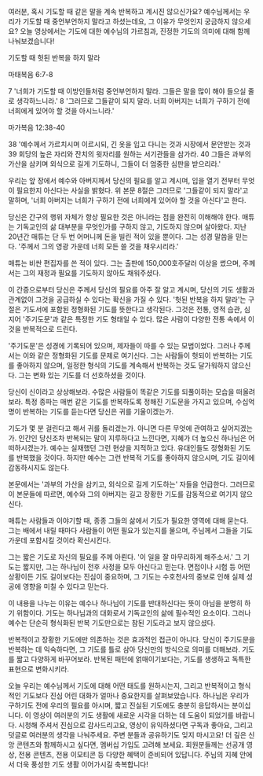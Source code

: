 여러분,
혹시 기도할 때 같은 말을 계속 반복하고 계시진 않으신가요?
예수님께서는 우리가 기도할 때 중언부언하지 말라고 하셨는데요,
그 이유가 무엇인지 궁금하지 않으세요?
오늘 영상에서는 기도에 대한 예수님의 가르침과,
진정한 기도의 의미에 대해 함께 나눠보겠습니다!


기도할 때 헛된 반복을 하지 말라

마태복음 6:7-8

7 '너희가 기도할 때 이방인들처럼 중언부언하지 말라.
그들은 말을 많이 해야 들으실 줄로 생각하느니라.'
8 '그러므로 그들같이 되지 말라.
너희 아버지는 너희가 구하기 전에 너희에게 있어야 할 것을 아시느니라.'

마가복음 12:38-40

38 '예수께서 가르치시며 이르시되,
긴 옷을 입고 다니는 것과 시장에서 문안받는 것과 39 회당의 높은 자리와 잔치의 윗자리를 원하는 서기관들을 삼가라.
40 그들은 과부의 가산을 삼키며 외식으로 길게 기도하니,
그들이 더 엄중한 심판을 받으리라.'

우리는 앞 장에서 예수와 아버지께서 당신의 필요를 알고 계시며,
입을 열기 전부터 무엇이 필요한지 아신다는 사실을 밝혔다.
위 본문 8절은 그러므로 '그들같이 되지 말라'고 말하며,
'너희 아버지는 너희가 구하기 전에 너희에게 있어야 할 것을 아신다'고 한다.

당신은 간구의 행위 자체가 항상 필요한 것은 아니라는 점을 완전히 이해해야 한다.
매튜는 기독교인의 삶 대부분을 무엇인가를 구하지 않고,
기도하지 않으며 살아왔다.
지난 20년간 매튜는 단 두 번 어머니께 돈을 빌린 적이 있을 뿐이다.
그는 성경 말씀을 믿는다.
'주께서 그의 영광 가운데 너희 모든 쓸 것을 채우시리라.'

매튜는 비싼 편집자를 쓴 적이 있다.
그는 출판에 150,000호주달러 이상을 썼으며,
주께서는 그의 재정과 필요를 기도하지 않아도 채워주셨다.

이 간증으로부터 당신은 주께서 당신의 필요를 아주 잘 알고 계시며,
당신의 기도 생활과 관계없이 그것을 공급하실 수 있다는 확신을 가질 수 있다.
'헛된 반복을 하지 말라'는 구절은 기도서에 포함된 정형화된 기도를 뜻한다고 생각된다.
그것은 전통,
영적 습관,
심지어 '주기도문'과 같은 특정한 기도 형태일 수 있다.
많은 사람이 다양한 전통 속에서 이것을 반복적으로 드린다.

'주기도문'은 성경에 기록되어 있으며,
제자들이 따를 수 있는 모범이었다.
그러나 주께서는 이와 같은 정형화된 기도를 문제로 여기신다.
그는 사람들이 헛되이 반복하는 기도를 좋아하지 않으며,
일정한 형식의 기도를 계속해서 반복하는 것도 달가워하지 않으신다.
그는 변화 있는 기도를 더 선호하셨을 것이다.

당신이 신이라고 상상해보라.
수많은 사람들이 똑같은 기도를 되풀이하는 모습을 떠올려 보라.
특정 종파는 매번 같은 기도를 반복하도록 정해진 기도문을 가지고 있으며,
수십억 명이 반복하는 기도를 듣는다면 당신은 귀를 기울이겠는가.

기도가 몇 분 걸린다고 해서 귀를 돌리겠는가.
아니면 다른 무엇에 관여하고 싶어지겠는가.
인간인 당신조차 반복되는 말이 지루하다고 느낀다면,
지혜가 더 높으신 하나님은 어떠하시겠는가.
예수는 실재했던 그런 현상을 지적하고 있다.
유대인들도 정형화된 기도를 반복했을 것이다.
하지만 예수는 그런 반복적 기도를 좋아하지 않으시며,
기도 길이에 감동하시지도 않는다.

본문에서는 '과부의 가산을 삼키고,
외식으로 길게 기도하는' 자들을 언급한다.
그러므로 이 본문들에 따르면,
예수와 그의 아버지는 길고 장황한 기도를 감동적으로 여기지 않으신다.

매튜는 사람들과 이야기할 때,
종종 그들의 삶에서 기도가 필요한 영역에 대해 묻는다.
그는 배에서 내릴 때마다 사람들이 어떤 필요가 있는지를 물으며,
주님께서 그들을 기도 가운데 포함시킬 것이라 확신시킨다.

그는 짧은 기도로 자신의 필요를 주께 아뢴다.
'이 일을 잘 마무리하게 해주소서.' 그 기도는 짧지만,
그는 하나님이 전후 사정을 모두 아신다고 믿는다.
면접이나 시험 등 어떤 상황이든 기도 길이보다는 진심이 중요하며,
그 기도는 수호천사의 중보로 인해 실제 성공에 영향을 미칠 수 있다고 믿는다.

이 내용을 나누는 이유는 예수나 하나님이 기도를 반대하신다는 뜻이 아님을 분명히 하기 위함이다.
기도는 하나님과의 대화로서 기독교인의 삶에 필수적인 요소이다.
그러나 예수는 단순히 형식화된 반복 기도만으로는 참된 기도라고 보지 않으셨다.

반복적이고 장황한 기도에만 의존하는 것은 효과적인 접근이 아니다.
당신이 주기도문을 반복하는 데 익숙하다면,
그 기도를 틀로 삼아 당신만의 방식으로 의미를 더해보라.
기도를 짧고 다양하게 바꾸어보라.
반복된 패턴에 얽매이기보다는,
기도를 생생하고 독특한 표현으로 변화시키라.



오늘 우리는 예수님께서 기도에 대해 어떤 태도를 원하시는지,
그리고 반복적이고 형식적인 기도보다 진심 어린 대화가 얼마나 중요한지를 살펴보았습니다.
하나님은 우리가 구하기도 전에 우리의 필요를 아시며,
짧고 진실된 기도에도 충분히 응답하시는 분이십니다.
이 영상이 여러분의 기도 생활에 새로운 시각을 더하는 데 도움이 되었기를 바랍니다.
시청해 주셔서 진심으로 감사드리고요,
영상이 유익하셨다면 구독과 좋아요,
그리고 덧글로 여러분의 생각을 나눠주세요.
주변 분들과 공유하기도 잊지 마시고요!
더 깊은 신앙 콘텐츠와 함께하시고 싶다면,
멤버십 가입도 고려해 보세요.
회원분들께는 선공개 영상,
전용 콘텐츠,
전용 이모티콘 등 다양한 혜택이 준비되어 있답니다.
주님의 지혜 안에서 더욱 풍성한 기도 생활 이어가시길 축복합니다!